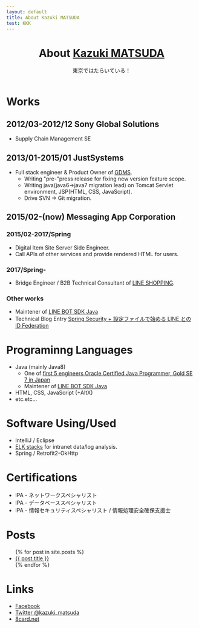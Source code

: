 ```yaml
---
layout: default
title: About Kazuki MATSUDA
test: KKK
---
```

<header><div>
	<h1>About <a href="https://github.com/kazuki-ma" target="_blank">Kazuki MATSUDA</a></h1>
	<p>東京ではたらいている！</p>
</div></header>


Works
===========

2012/03-2012/12 Sony Global Solutions
-----------
* Supply Chain Management SE

2013/01-2015/01 JustSystems
------------
* Full stack engineer & Product Owner of [GDMS](https://www.justsystems.com/jp/products/gdms/).
  * Writing "pre-"press release for fixing new version feature scope.
  * Writing java(java6->java7 migration lead) on Tomcat Servlet environment, JSP(HTML, CSS, JavaScript).
  * Drive SVN -> Git migration.

2015/02-(now) Messaging App Corporation
------------

### 2015/02-2017/Spring

* Digital Item Site Server Side Engineer.
* Call APIs of other services and provide rendered HTML for users. 

### 2017/Spring-

* Bridge Engineer / B2B Technical Consultant
  of [LINE SHOPPING](https://ec.line.me). 

### Other works
* Maintener of [LINE BOT SDK Java](https://github.com/line/line-bot-sdk-java)
* Technical Blog Entry [Spring Security + 設定ファイルで始める LINE との ID Federation](https://engineering.linecorp.com/ja/blog/detail/159)

Programinng Languages
===============
* Java (mainly Java8) 
  * One of [first 5 engineers Oracle Certified Java Programmer, Gold SE 7 in Japan](http://www.oracle.com/jp/education/certification/showcase-ocjp-gold-se7-1st-1901464-ja.html)
  * Maintener of [LINE BOT SDK Java](https://github.com/line/line-bot-sdk-java)  
* HTML, CSS, JavaScript (+AltX)
* etc.etc...

Software Using/Used
===============
* IntelliJ / Eclipse
* [ELK stacks](https://www.elastic.co/jp/elk-stack) for intranet data/log analysis.
* Spring / Retrofit2-OkHttp

Certifications
===============
* IPA - ネットワークスペシャリスト
* IPA - データベーススペシャリスト
* IPA - 情報セキュリティスペシャリスト / 情報処理安全確保支援士

Posts
=====
<ul>
  {% for post in site.posts %}
    <li>
      <a href="{{ post.url }}">{{ post.title }}</a>
    </li>
  {% endfor %}
</ul>


Links
===========
* [Facebook](https://www.facebook.com/matsuda.kazuki)
* [Twitter @kazuki_matsuda](https://twitter.com/kazuki_matsuda)
* [8card.net](https://8card.net/p/matsuda.kazuki)
